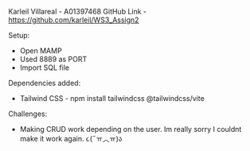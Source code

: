 Karleil Villareal - A01397468
GitHub Link - https://github.com/karleil/WS3_Assign2

Setup:

- Open MAMP
- Used 8889 as PORT
- Import SQL file

Dependencies added:

- Tailwind CSS - npm install tailwindcss @tailwindcss/vite

Challenges:

- Making CRUD work depending on the user. Im really sorry I couldnt make it work again. ૮(˶ㅠ︿ㅠ)ა
